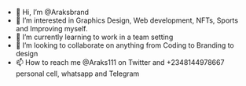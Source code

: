 - 👋 Hi, I’m @Araksbrand
- 👀 I’m interested in Graphics Design, Web development, NFTs, Sports and Improving myself.
- 🌱 I’m currently learning to work in a team setting
- 💞️ I’m looking to collaborate on anything from Coding to Branding to design
- 📫 How to reach me @Araks111 on Twitter and +2348144978667 personal cell, whatsapp and Telegram

<!---
Araksbrand/Araksbrand is a ✨ special ✨ repository because its `README.md` (this file) appears on your GitHub profile.
You can click the Preview link to take a look at your changes.
--->
